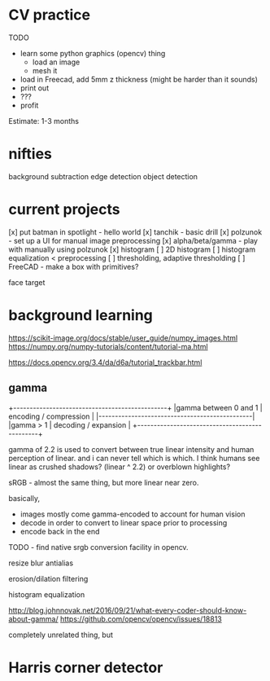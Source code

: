
# CV practice

TODO

- learn some python graphics (opencv) thing
    - load an image
    - mesh it
- load in Freecad, add 5mm z thickness (might be harder than it sounds)
- print out
- ???
- profit

Estimate: 1-3 months

# nifties

background subtraction
edge detection
object detection


# current projects
[x] put batman in spotlight - hello world
[x] tanchik - basic drill
[x] polzunok - set up a UI for manual image preprocessing
[x] alpha/beta/gamma - play with manually using polzunok
[x] histogram
[ ] 2D histogram
[ ] histogram equalization < preprocessing
[ ] thresholding, adaptive thresholding
[ ] FreeCAD - make a box with primitives?




face
target


# background learning
https://scikit-image.org/docs/stable/user_guide/numpy_images.html
https://numpy.org/numpy-tutorials/content/tutorial-ma.html

https://docs.opencv.org/3.4/da/d6a/tutorial_trackbar.html

## gamma


+-----------------------------------------------+
|gamma between 0 and 1 | encoding / compression |
|-----------------------------------------------|
|gamma > 1             | decoding / expansion   |
+-----------------------------------------------+

gamma of 2.2 is used to convert between true linear intensity
and human perception of linear. and i can never tell which is which.
I think humans see linear as crushed shadows? (linear ^ 2.2)
or overblown highlights?


sRGB - almost the same thing, but more linear near zero.

basically,
- images mostly come gamma-encoded to account for human vision
- decode in order to convert to linear space prior to processing
- encode back in the end



TODO - find native srgb conversion facility in opencv.


resize
blur
antialias

erosion/dilation
filtering

histogram equalization

http://blog.johnnovak.net/2016/09/21/what-every-coder-should-know-about-gamma/
https://github.com/opencv/opencv/issues/18813


completely unrelated thing, but

# Harris corner detector



